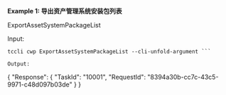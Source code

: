 **Example 1: 导出资产管理系统安装包列表**

ExportAssetSystemPackageList

Input: 

```
tccli cwp ExportAssetSystemPackageList --cli-unfold-argument ```

Output: 
```
{
    "Response": {
        "TaskId": "10001",
        "RequestId": "8394a30b-cc7c-43c5-9971-c48d097b03de"
    }
}
```

